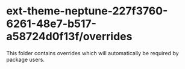 # ext-theme-neptune-227f3760-6261-48e7-b517-a58724d0f13f/overrides

This folder contains overrides which will automatically be required by package users.
